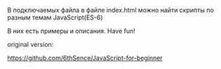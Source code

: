 В подключаемых файла в файле index.html 
можно найти скрипты по разным темам JavaScript(ES-6)

В них есть примеры и описания. Have fun!

original version:

https://github.com/6thSence/JavaScript-for-beginner

